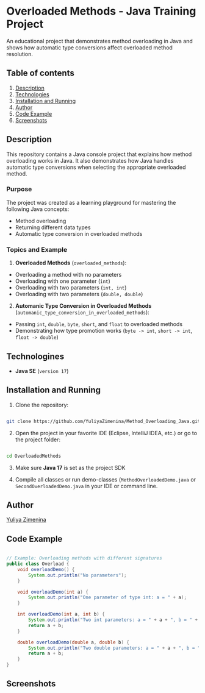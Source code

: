 # Overloaded Methods - Java Training Project

An educational project that demonstrates method overloading in Java and shows how automatic type conversions affect overloaded method resolution.

## Table of contents
1. [Description](#description)
2. [Technologies](#technologies)
3. [Installation and Running](#installation-and-running)
4. [Author](#author)
5. [Code Example](#code-example)
6. [Screenshots](#screenshots)

## Description

This repository contains a Java console project that explains how method overloading works in
Java.
It also demonstrates how Java handles automatic type conversions when selecting the appropriate 
overloaded method.

### Purpose

The project was created as a learning playground for mastering the following Java concepts:
- Method overloading
- Returning different data types
- Automatic type conversion in overloaded methods

### Topics and Example

1. **Overloaded Methods** (`overloaded_methods`):
- Overloading a method with no parameters
- Overloading with one parameter (`int`)
- Overloading with two parameters (`int, int`)
- Overloading with two parameters (`double, double`)

2. **Automanic Type Conversion in Overloaded Methods** (`automanic_type_conversion_in_overloaded_methods`):
- Passing `int`, `double`, `byte`, `short`, and `float` to overloaded methods
- Demonstrating how type promotion works (`byte -> int`, `short -> int`, `float -> double`)

## Technologines

- **Java SE** (`version 17`)

## Installation and Running

1. Clone the repository:
```bash

git clone https://github.com/YuliyaZimenina/Method_Overloading_Java.git

```

2. Open the project in your favorite IDE (Eclipse, IntelliJ IDEA, etc.) or go to the project folder:
   
```bash

cd OverloadedMethods

```

3. Make sure **Java 17** is set as the project SDK
   
4. Compile all classes or run demo-classes (`MethodOverloadedDemo.java` or `SecondOverloadedDemo.java` in your IDE or command line.

## Author

[Yuliya Zimenina](https://github.com/YuliyaZimenina)

## Code Example

```java

// Example: Overloading methods with different signatures
public class Overload {
    void overloadDemo() {
        System.out.println("No parameters");
    }

    void overloadDemo(int a) {
        System.out.println("One parameter of type int: a = " + a);
    }

    int overloadDemo(int a, int b) {
        System.out.println("Two int parameters: a = " + a + ", b = " + b);
        return a + b;
    }

    double overloadDemo(double a, double b) {
        System.out.println("Two double parameters: a = " + a + ", b = " + b);
        return a + b;
    }
}

```

## Screenshots
